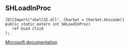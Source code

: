 ## SHLoadInProc

```
[DllImport("shell32.dll", CharSet = CharSet.Unicode)]
public static extern int SHLoadInProc(
   ref Guid clsid
);
```

[Microsoft documentation](https://docs.microsoft.com/en-us/windows/win32/api/shlwapi/nf-shlwapi-shloadinproc)

